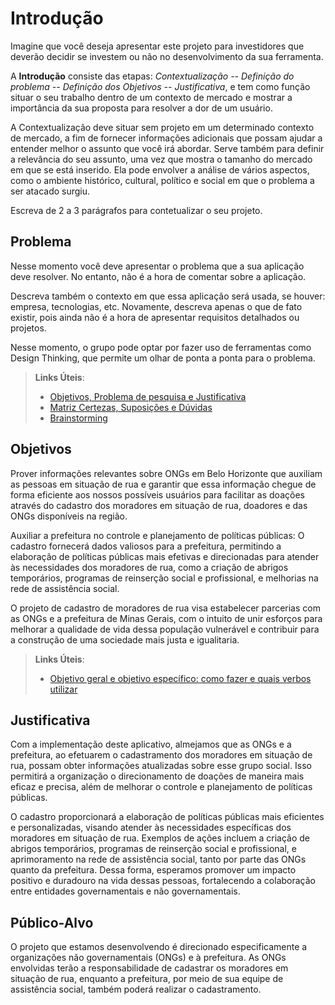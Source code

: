 # Introdução

Imagine que você deseja apresentar este projeto para investidores que deverão decidir se investem ou não no desenvolvimento da sua ferramenta.

A **Introdução** consiste das etapas: *Contextualização -- Definição do problema -- Definição dos Objetivos -- Justificativa*, e tem como função situar o seu trabalho dentro de um contexto de mercado e mostrar a importância da sua proposta para resolver a dor de um usuário.


A Contextualização deve situar sem projeto em um determinado contexto de mercado, a fim de fornecer informações adicionais que possam ajudar a entender melhor o assunto que você irá abordar. Serve também para definir a relevância do seu assunto, uma vez que mostra o tamanho do mercado em que se está inserido. Ela pode envolver a análise de vários aspectos, como o ambiente histórico, cultural, político e social em que o problema a ser atacado surgiu.

Escreva de 2 a 3 parágrafos para contetualizar o seu projeto.

## Problema

Nesse momento você deve apresentar o problema que a sua aplicação deve  resolver. No entanto, não é a hora de comentar sobre a aplicação.

Descreva também o contexto em que essa aplicação será usada, se  houver: empresa, tecnologias, etc. Novamente, descreva apenas o que de  fato existir, pois ainda não é a hora de apresentar requisitos  detalhados ou projetos.

Nesse momento, o grupo pode optar por fazer uso  de ferramentas como Design Thinking, que permite um olhar de ponta a ponta para o problema.

> **Links Úteis**:
> - [Objetivos, Problema de pesquisa e Justificativa](https://medium.com/@versioparole/objetivos-problema-de-pesquisa-e-justificativa-c98c8233b9c3)
> - [Matriz Certezas, Suposições e Dúvidas](https://medium.com/educa%C3%A7%C3%A3o-fora-da-caixa/matriz-certezas-suposi%C3%A7%C3%B5es-e-d%C3%BAvidas-fa2263633655)
> - [Brainstorming](https://www.euax.com.br/2018/09/brainstorming/)

## Objetivos
Prover informações relevantes sobre ONGs em Belo Horizonte que auxiliam as pessoas em situação de rua e garantir que essa informação chegue de forma eficiente aos nossos possíveis usuários para facilitar as doações através do cadastro dos moradores em situação de rua, doadores e das ONGs disponíveis na região.

Auxiliar a prefeitura no controle e planejamento de políticas públicas: O cadastro fornecerá dados valiosos para a prefeitura, permitindo a elaboração de políticas públicas mais efetivas e direcionadas para atender às necessidades dos moradores de rua, como a criação de abrigos temporários, programas de reinserção social e profissional, e melhorias na rede de assistência social. 

O projeto de cadastro de moradores de rua visa estabelecer parcerias com as ONGs e a prefeitura de Minas Gerais, com o intuito de unir esforços para melhorar a qualidade de vida dessa população vulnerável e contribuir para a construção de uma sociedade mais justa e igualitaria. 
 
> **Links Úteis**:
> - [Objetivo geral e objetivo específico: como fazer e quais verbos utilizar](https://blog.mettzer.com/diferenca-entre-objetivo-geral-e-objetivo-especifico/)

## Justificativa

Com a implementação deste aplicativo, almejamos que as ONGs e a prefeitura, ao efetuarem o cadastramento dos moradores em situação de rua, possam obter informações atualizadas sobre esse grupo social. Isso permitirá a organização o direcionamento de doações de maneira mais eficaz e precisa, além de melhorar o controle e planejamento de políticas públicas.

O cadastro proporcionará a elaboração de políticas públicas mais eficientes e personalizadas, visando atender às necessidades específicas dos moradores em situação de rua. Exemplos de ações incluem a criação de abrigos temporários, programas de reinserção social e profissional, e aprimoramento na rede de assistência social, tanto por parte das ONGs quanto da prefeitura. Dessa forma, esperamos promover um impacto positivo e duradouro na vida dessas pessoas, fortalecendo a colaboração entre entidades governamentais e não governamentais.

## Público-Alvo

O projeto que estamos desenvolvendo é direcionado especificamente a organizações não governamentais (ONGs) e à prefeitura. As ONGs envolvidas terão a responsabilidade de cadastrar os moradores em situação de rua, enquanto a prefeitura, por meio de sua equipe de assistência social, também poderá realizar o cadastramento.  
